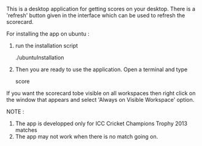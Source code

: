 This is a desktop application for getting scores on your desktop.
There is a 'refresh' button given in the interface which can be used
to refresh the scorecard.

For installing the app on ubuntu :

1. run the installation script

	./ubuntuInstallation

2. Then you are ready to use the application. Open a terminal and type
	
	score

If you want the scorecard tobe visible on all workspaces then right click
on the window that appears and select 'Always on Visible Workspace' option.

NOTE : 
1. The app is developped only for ICC Cricket Champions Trophy 2013
	matches
2. The app may not work when there is no match going on.

